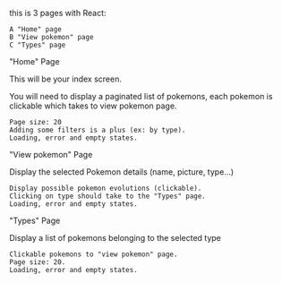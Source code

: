 this is 3 pages with React:

    A "Home" page
    B "View pokemon" page
    C "Types" page


"Home" Page

This will be your index screen.

You will need to display a paginated list of pokemons, each pokemon is clickable which takes to view pokemon page.

    Page size: 20
    Adding some filters is a plus (ex: by type).
    Loading, error and empty states.

"View pokemon" Page

Display the selected Pokemon details (name, picture, type...)

    Display possible pokemon evolutions (clickable).
    Clicking on type should take to the "Types" page.
    Loading, error and empty states.

"Types" Page

Display a list of pokemons belonging to the selected type

    Clickable pokemons to "view pokemon" page.
    Page size: 20.
    Loading, error and empty states.
